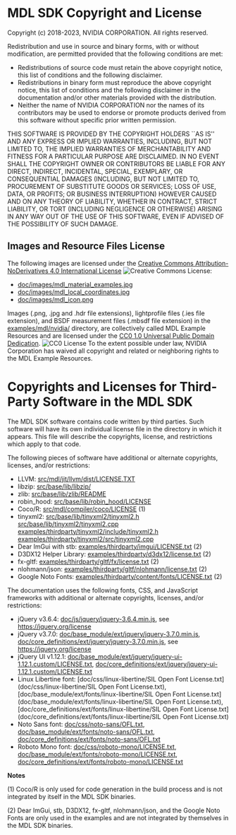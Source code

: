 MDL SDK Copyright and License
=============================

Copyright (c) 2018-2023, NVIDIA CORPORATION. All rights reserved.

Redistribution and use in source and binary forms, with or without
modification, are permitted provided that the following conditions
are met:
 * Redistributions of source code must retain the above copyright
   notice, this list of conditions and the following disclaimer.
 * Redistributions in binary form must reproduce the above copyright
   notice, this list of conditions and the following disclaimer in the
   documentation and/or other materials provided with the distribution.
 * Neither the name of NVIDIA CORPORATION nor the names of its
   contributors may be used to endorse or promote products derived
   from this software without specific prior written permission.

THIS SOFTWARE IS PROVIDED BY THE COPYRIGHT HOLDERS ``AS IS'' AND ANY
EXPRESS OR IMPLIED WARRANTIES, INCLUDING, BUT NOT LIMITED TO, THE
IMPLIED WARRANTIES OF MERCHANTABILITY AND FITNESS FOR A PARTICULAR
PURPOSE ARE DISCLAIMED.  IN NO EVENT SHALL THE COPYRIGHT OWNER OR
CONTRIBUTORS BE LIABLE FOR ANY DIRECT, INDIRECT, INCIDENTAL, SPECIAL,
EXEMPLARY, OR CONSEQUENTIAL DAMAGES (INCLUDING, BUT NOT LIMITED TO,
PROCUREMENT OF SUBSTITUTE GOODS OR SERVICES; LOSS OF USE, DATA, OR
PROFITS; OR BUSINESS INTERRUPTION) HOWEVER CAUSED AND ON ANY THEORY
OF LIABILITY, WHETHER IN CONTRACT, STRICT LIABILITY, OR TORT
(INCLUDING NEGLIGENCE OR OTHERWISE) ARISING IN ANY WAY OUT OF THE USE
OF THIS SOFTWARE, EVEN IF ADVISED OF THE POSSIBILITY OF SUCH DAMAGE.


Images and Resource Files License
---------------------------------

The following images are licensed under the
[Creative Commons Attribution-NoDerivatives 4.0 International License](http://creativecommons.org/licenses/by-nd/4.0/)
![Creative Commons License](https://i.creativecommons.org/l/by-nd/4.0/80x15.png):

* [doc/images/mdl_material_examples.jpg](doc/images/mdl_material_examples.jpg)
* [doc/images/mdl_local_coordinates.jpg](doc/images/mdl_local_coordinates.jpg)
* [doc/images/mdl_icon.png](doc/images/mdl_icon.png)

Images (.png, .jpg and .hdr file extensions), lightprofile
files (.ies file extension), and BSDF measurement files (.mbsdf file extension) in the
[examples/mdl/nvidia/](examples/mdl/nvidia/) directory, are collectively called MDL Example
Resources and are licensed under the
[CC0 1.0 Universal Public Domain Dedication](http://creativecommons.org/publicdomain/zero/1.0/).
![CC0 License](https://licensebuttons.net/p/zero/1.0/80x15.png)
To the extent possible under law, NVIDIA Corporation has waived all copyright
and related or neighboring rights to the MDL Example Resources.


Copyrights and Licenses for Third-Party Software in the MDL SDK
===============================================================

The MDL SDK software contains code written by third parties.  Such software will
have its own individual license file in the directory in which it appears.
This file will describe the copyrights, license, and restrictions which apply
to that code.

The following pieces of software have additional or alternate copyrights,
licenses, and/or restrictions:

* LLVM:   [src/mdl/jit/llvm/dist/LICENSE.TXT](src/mdl/jit/llvm/dist/LICENSE.TXT)
* libzip: [src/base/lib/libzip/](src/base/lib/libzip/)
* zlib:   [src/base/lib/zlib/README](src/base/lib/zlib/README)
* robin_hood:   [src/base/lib/robin_hood/LICENSE](src/base/lib/robin_hood/LICENSE)
* Coco/R: [src/mdl/compiler/coco/LICENSE](src/mdl/compiler/coco/LICENSE) (1)
* tinyxml2:
  [src/base/lib/tinyxml2/tinyxml2.h](src/base/lib/tinyxml2/tinyxml2.h)
  [src/base/lib/tinyxml2/tinyxml2.cpp](src/base/lib/tinyxml2/tinyxml2.cpp)
  [examples/thirdparty/tinyxml2/include/tinyxml2.h](examples/thirdparty/tinyxml2/include/tinyxml2.h)
  [examples/thirdparty/tinyxml2/src/tinyxml2.cpp](examples/thirdparty/tinyxml2/src/tinyxml2.cpp)
* Dear ImGui with stb: [examples/thirdparty/imgui/LICENSE.txt](examples/thirdparty/imgui/LICENSE.txt) (2)
* D3DX12 Helper Library: [examples/thirdparty/d3dx12/license.txt](examples/thirdparty/d3dx12/license.txt) (2)
* fx-gltf: [examples/thirdparty/gltf/fx/license.txt](examples/thirdparty/gltf/fx/license.txt) (2)
* nlohmann/json: [examples/thirdparty/gltf/nlohmann/license.txt](examples/thirdparty/gltf/nlohmann/license.txt) (2)
* Google Noto Fonts: [examples/thirdparty/content/fonts/LICENSE.txt](examples/thirdparty/content/fonts/LICENSE.txt) (2)

The documentation uses the following fonts, CSS, and JavaScript frameworks with
additional or alternate copyrights, licenses, and/or restrictions:

* jQuery v3.6.4: [doc/js/jquery/jquery-3.6.4.min.js](doc/js/jquery/jquery-3.6.4.min.js), see https://jquery.org/license
* jQuery v3.7.0: [doc/base_module/ext/jquery/jquery-3.7.0.min.js](doc/base_module/ext/jquery/jquery-3.7.0.min.js),
  [doc/core_definitions/ext/jquery/jquery-3.7.0.min.js](doc/core_definitions/ext/jquery/jquery-3.7.0.min.js), see https://jquery.org/license
* jQuery UI v1.12.1: [doc/base_module/ext/jquery/jquery-ui-1.12.1.custom/LICENSE.txt](doc/base_module/ext/jquery/jquery-ui-1.12.1.custom/LICENSE.txt),
  [doc/core_definitions/ext/jquery/jquery-ui-1.12.1.custom/LICENSE.txt](doc/core_definitions/ext/jquery/jquery-ui-1.12.1.custom/LICENSE.txt)
* Linux Libertine font: [doc/css/linux-libertine/SIL Open Font License.txt](doc/css/linux-libertine/SIL Open Font License.txt),
  [doc/base_module/ext/fonts/linux-libertine/SIL Open Font License.txt](doc/base_module/ext/fonts/linux-libertine/SIL Open Font License.txt),
  [doc/core_definitions/ext/fonts/linux-libertine/SIL Open Font License.txt](doc/core_definitions/ext/fonts/linux-libertine/SIL Open Font License.txt)
* Noto Sans font: [doc/css/noto-sans/OFL.txt](doc/css/noto-sans/OFL.txt),
  [doc/base_module/ext/fonts/noto-sans/OFL.txt](doc/base_module/ext/fonts/noto-sans/OFL.txt),
  [doc/core_definitions/ext/fonts/noto-sans/OFL.txt](doc/core_definitions/ext/fonts/noto-sans/OFL.txt)
* Roboto Mono font: [doc/css/roboto-mono/LICENSE.txt](doc/css/roboto-mono/LICENSE.txt),
  [doc/base_module/ext/fonts/roboto-mono/LICENSE.txt](doc/base_module/ext/fonts/roboto-mono/LICENSE.txt),
  [doc/core_definitions/ext/fonts/roboto-mono/LICENSE.txt](doc/core_definitions/ext/fonts/roboto-mono/LICENSE.txt)

**Notes**

(1) Coco/R is only used for code generation in the build process and is not
    integrated by itself in the MDL SDK binaries.

(2) Dear ImGui, stb, D3DX12, fx-gltf, nlohmann/json, and the Google Noto Fonts are only used in the examples
    and are not integrated by themselves in the MDL SDK binaries.
